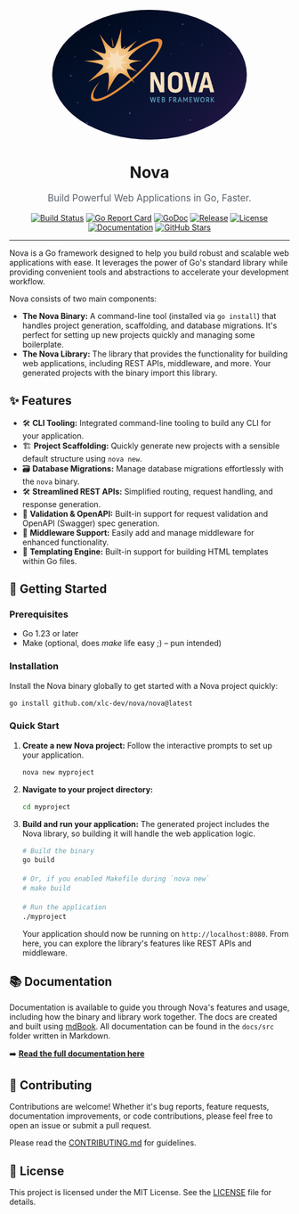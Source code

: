 <p align="center">
  <a href="https://github.com/xlc-dev/nova">
    <img src="./docs/nova.png" alt="Nova Logo" width="350" style="border-radius: 50%;">
  </a>
</p>

<h1 align="center">Nova</h1>

<p align="center" style="font-size: 1.2em; color: #586069;">
  Build Powerful Web Applications in Go, Faster.
</p>

<p align="center">
  <a href="https://github.com/xlc-dev/nova/actions"><img src="https://img.shields.io/github/actions/workflow/status/xlc-dev/nova/cicd.yml?branch=main&style=for-the-badge&logo=githubactions&logoColor=white" alt="Build Status"></a>
  <a href="https://goreportcard.com/report/github.com/xlc-dev/nova"><img src="https://img.shields.io/badge/Go%20Report%20Card-A%2B-brightgreen?style=for-the-badge&logo=go&logoColor=white" alt="Go Report Card"></a>
  <a href="https://pkg.go.dev/github.com/xlc-dev/nova"><img src="https://img.shields.io/badge/go.dev-reference-007d9c?style=for-the-badge&logo=go&logoColor=white" alt="GoDoc"></a>
  <a href="https://github.com/xlc-dev/nova/releases"><img src="https://img.shields.io/github/v/release/xlc-dev/nova?style=for-the-badge&logo=github&logoColor=white" alt="Release"></a>
  <a href="./LICENSE"><img src="https://img.shields.io/github/license/xlc-dev/nova?style=for-the-badge&color=blue" alt="License"></a>
  <a href="https://xlc-dev.github.io/nova/book"><img src="https://img.shields.io/badge/📖-Documentation-informational?style=for-the-badge" alt="Documentation"></a>
  <a href="https://github.com/xlc-dev/nova/stargazers"><img src="https://img.shields.io/github/stars/xlc-dev/nova?style=for-the-badge&color=gold&logo=github" alt="GitHub Stars"></a>
</p>

---

Nova is a Go framework designed to help you build robust and scalable web applications with ease. It leverages the power of Go's standard library while providing convenient tools and abstractions to accelerate your development workflow.

Nova consists of two main components:

- **The Nova Binary:** A command-line tool (installed via `go install`) that handles project generation, scaffolding, and database migrations. It's perfect for setting up new projects quickly and managing some boilerplate.
- **The Nova Library:** The library that provides the functionality for building web applications, including REST APIs, middleware, and more. Your generated projects with the binary import this library.

## ✨ Features

- 🛠️ **CLI Tooling:** Integrated command-line tooling to build any CLI for your application.
- 🏗️ **Project Scaffolding:** Quickly generate new projects with a sensible default structure using `nova new`.
- 🗃️ **Database Migrations:** Manage database migrations effortlessly with the `nova` binary.
- 🛠️ **Streamlined REST APIs:** Simplified routing, request handling, and response generation.
- 🚧 **Validation & OpenAPI:** Built-in support for request validation and OpenAPI (Swagger) spec generation.
- 🧩 **Middleware Support:** Easily add and manage middleware for enhanced functionality.
- 📄 **Templating Engine:** Built-in support for building HTML templates within Go files.

## 🚀 Getting Started

### Prerequisites

- Go 1.23 or later
- Make (optional, does _make_ life easy ;) – pun intended)

### Installation

Install the Nova binary globally to get started with a Nova project quickly:

```sh
go install github.com/xlc-dev/nova/nova@latest
```

### Quick Start

1.  **Create a new Nova project:**
    Follow the interactive prompts to set up your application.

    ```sh
    nova new myproject
    ```

2.  **Navigate to your project directory:**

    ```sh
    cd myproject
    ```

3.  **Build and run your application:**
    The generated project includes the Nova library, so building it will handle the web application logic.

    ```sh
    # Build the binary
    go build

    # Or, if you enabled Makefile during `nova new`
    # make build

    # Run the application
    ./myproject
    ```

    Your application should now be running on `http://localhost:8080`. From here, you can explore the library's features like REST APIs and middleware.

## 📚 Documentation

Documentation is available to guide you through Nova's features and usage, including how the binary and library work together. The docs are created and built using [mdBook](https://github.com/rust-lang/mdBook). All documentation can be found in the `docs/src` folder written in Markdown.

➡️ **[Read the full documentation here](https://xlc-dev.github.io/nova/book)**

## 🤝 Contributing

Contributions are welcome! Whether it's bug reports, feature requests, documentation improvements, or code contributions, please feel free to open an issue or submit a pull request.

Please read the [CONTRIBUTING.md](./CONTRIBUTING.md) for guidelines.

## 📜 License

This project is licensed under the MIT License. See the [LICENSE](./LICENSE) file for details.
